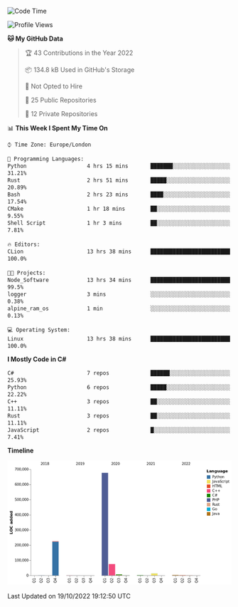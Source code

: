 <!--START_SECTION:waka-->
![Code Time](http://img.shields.io/badge/Code%20Time-326%20hrs%2054%20mins-blue)

![Profile Views](http://img.shields.io/badge/Profile%20Views-0-blue)

**🐱 My GitHub Data** 

> 🏆 43 Contributions in the Year 2022
 > 
> 📦 134.8 kB Used in GitHub's Storage 
 > 
> 🚫 Not Opted to Hire
 > 
> 📜 25 Public Repositories 
 > 
> 🔑 12 Private Repositories  
 > 
📊 **This Week I Spent My Time On** 

```text
⌚︎ Time Zone: Europe/London

💬 Programming Languages: 
Python                   4 hrs 15 mins       ███████░░░░░░░░░░░░░░░░░░   31.21% 
Rust                     2 hrs 51 mins       █████░░░░░░░░░░░░░░░░░░░░   20.89% 
Bash                     2 hrs 23 mins       ████░░░░░░░░░░░░░░░░░░░░░   17.54% 
CMake                    1 hr 18 mins        ██░░░░░░░░░░░░░░░░░░░░░░░   9.55% 
Shell Script             1 hr 3 mins         ██░░░░░░░░░░░░░░░░░░░░░░░   7.81%

🔥 Editors: 
CLion                    13 hrs 38 mins      █████████████████████████   100.0%

🐱‍💻 Projects: 
Node_Software            13 hrs 34 mins      █████████████████████████   99.5% 
logger                   3 mins              ░░░░░░░░░░░░░░░░░░░░░░░░░   0.38% 
alpine_ram_os            1 min               ░░░░░░░░░░░░░░░░░░░░░░░░░   0.13%

💻 Operating System: 
Linux                    13 hrs 38 mins      █████████████████████████   100.0%

```

**I Mostly Code in C#** 

```text
C#                       7 repos             ██████░░░░░░░░░░░░░░░░░░░   25.93% 
Python                   6 repos             █████░░░░░░░░░░░░░░░░░░░░   22.22% 
C++                      3 repos             ██░░░░░░░░░░░░░░░░░░░░░░░   11.11% 
Rust                     3 repos             ██░░░░░░░░░░░░░░░░░░░░░░░   11.11% 
JavaScript               2 repos             █░░░░░░░░░░░░░░░░░░░░░░░░   7.41%

```


**Timeline**

![Chart not found](https://raw.githubusercontent.com/Jirubizu/Jirubizu/master/charts/bar_graph.png) 


 Last Updated on 19/10/2022 19:12:50 UTC
<!--END_SECTION:waka-->